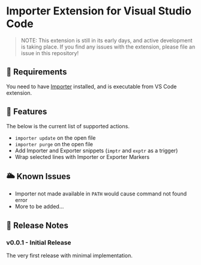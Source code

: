 # Importer Extension for Visual Studio Code

> NOTE: This extension is still in its early days, and active development is taking place. If you find any issues with the extension, please file an issue in this repository!

## 🧤 Requirements

You need to have [Importer](https://github.com/upsidr/importer) installed, and is executable from VS Code extension.

## 🎁 Features

The below is the current list of supported actions.

- `importer update` on the open file
- `importer purge` on the open file
- Add Importer and Exporter snippets (`imptr` and `exptr` as a trigger)
- Wrap selected lines with Importer or Exporter Markers

## 🌥 Known Issues

- Importer not made available in `PATH` would cause command not found error
- More to be added...

## 📝 Release Notes

### v0.0.1 - Initial Release

The very first release with minimal implementation.
